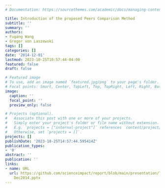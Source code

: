 ```yaml
---
# Documentation: https://sourcethemes.com/academic/docs/managing-content/

title: Introduction of the proposed Peers Comparison Method
subtitle: ''
summary: ''
authors:
- Fugang Wang
- Gregor von Laszewski
tags: []
categories: []
date: '2014-12-01'
lastmod: 2023-10-25T10:57:44-04:00
featured: false
draft: false

# Featured image
# To use, add an image named `featured.jpg/png` to your page's folder.
# Focal points: Smart, Center, TopLeft, Top, TopRight, Left, Right, BottomLeft, Bottom, BottomRight.
image:
  caption: ''
  focal_point: ''
  preview_only: false

# Projects (optional).
#   Associate this post with one or more of your projects.
#   Simply enter your project's folder or file name without extension.
#   E.g. `projects = ["internal-project"]` references `content/project/deep-learning/index.md`.
#   Otherwise, set `projects = []`.
projects: []
publishDate: '2023-10-25T14:57:44.595414Z'
publication_types:
- '0'
abstract: ''
publication: ''
links:
- name: URL
  url: https://github.com/scienceimpact/report/blob/main/presentation/TAS PeerComparison
    Dec2014.pptx
---
```

